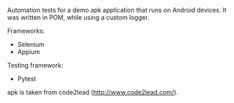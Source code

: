 Automation tests for a demo apk application that runs on Android devices.
It was written in POM, while using a custom logger.

Frameworks:

- Selenium
- Appium

Testing framework:

- Pytest

apk is taken from code2lead (http://www.code2lead.com/).
